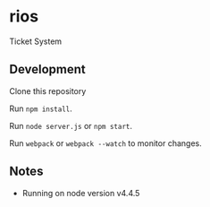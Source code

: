 # rios
Ticket System

## Development

Clone this repository

Run `npm install`.

Run `node server.js` or `npm start`.

Run `webpack` or `webpack --watch` to monitor changes.


## Notes

* Running on node version v4.4.5